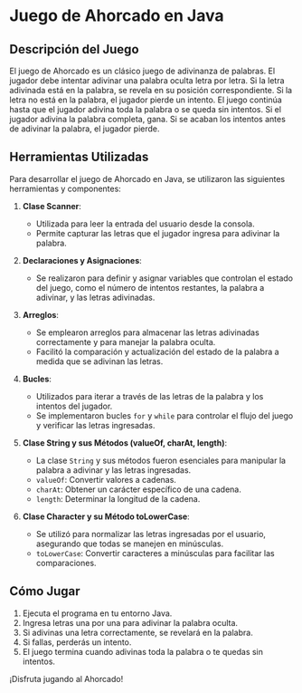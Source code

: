 # Juego de Ahorcado en Java

## Descripción del Juego

El juego de Ahorcado es un clásico juego de adivinanza de palabras. El jugador debe intentar adivinar una palabra oculta letra por letra. Si la letra adivinada está en la palabra, se revela en su posición correspondiente. Si la letra no está en la palabra, el jugador pierde un intento. El juego continúa hasta que el jugador adivina toda la palabra o se queda sin intentos. Si el jugador adivina la palabra completa, gana. Si se acaban los intentos antes de adivinar la palabra, el jugador pierde.

## Herramientas Utilizadas

Para desarrollar el juego de Ahorcado en Java, se utilizaron las siguientes herramientas y componentes:

1. **Clase Scanner**:
    - Utilizada para leer la entrada del usuario desde la consola.
    - Permite capturar las letras que el jugador ingresa para adivinar la palabra.

2. **Declaraciones y Asignaciones**:
    - Se realizaron para definir y asignar variables que controlan el estado del juego, como el número de intentos restantes, la palabra a adivinar, y las letras adivinadas.

3. **Arreglos**:
    - Se emplearon arreglos para almacenar las letras adivinadas correctamente y para manejar la palabra oculta.
    - Facilitó la comparación y actualización del estado de la palabra a medida que se adivinan las letras.

4. **Bucles**:
    - Utilizados para iterar a través de las letras de la palabra y los intentos del jugador.
    - Se implementaron bucles `for` y `while` para controlar el flujo del juego y verificar las letras ingresadas.

5. **Clase String y sus Métodos (valueOf, charAt, length)**:
    - La clase `String` y sus métodos fueron esenciales para manipular la palabra a adivinar y las letras ingresadas.
    - `valueOf`: Convertir valores a cadenas.
    - `charAt`: Obtener un carácter específico de una cadena.
    - `length`: Determinar la longitud de la cadena.

6. **Clase Character y su Método toLowerCase**:
    - Se utilizó para normalizar las letras ingresadas por el usuario, asegurando que todas se manejen en minúsculas.
    - `toLowerCase`: Convertir caracteres a minúsculas para facilitar las comparaciones.

## Cómo Jugar

1. Ejecuta el programa en tu entorno Java.
2. Ingresa letras una por una para adivinar la palabra oculta.
3. Si adivinas una letra correctamente, se revelará en la palabra.
4. Si fallas, perderás un intento.
5. El juego termina cuando adivinas toda la palabra o te quedas sin intentos.

¡Disfruta jugando al Ahorcado!

